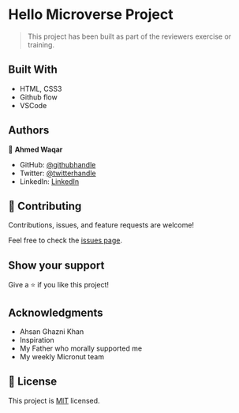 # Hello Microverse Project

> This project has been built as part of the reviewers exercise or training.

## Built With

- HTML, CSS3
- Github flow
- VSCode

## Authors

👤 **Ahmed Waqar**

- GitHub: [@githubhandle](https://github.com/UREYPRICE)
- Twitter: [@twitterhandle](https://twitter.com/AhmedWaqarQayum)
- LinkedIn: [LinkedIn](https://www.linkedin.com/in/AhmedWaqarQayum)

## 🤝 Contributing

Contributions, issues, and feature requests are welcome!

Feel free to check the [issues page](https://github.com/UREYPRICE/helloWorldMicroVerse/issues).

## Show your support

Give a ⭐️ if you like this project!

## Acknowledgments

- Ahsan Ghazni Khan
- Inspiration
- My Father who morally supported me
- My weekly Micronut team

## 📝 License

This project is [MIT](https://github.com/microverseinc/readme-template/blob/master/MIT.md) licensed.